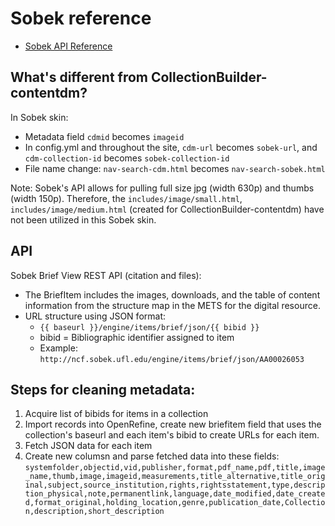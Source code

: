 # Sobek reference

- [Sobek API Reference](http://sobekrepository.org/sobekcm/apis/items)

## What's different from CollectionBuilder-contentdm?

In Sobek skin:
- Metadata field `cdmid` becomes `imageid`
- In config.yml and throughout the site, `cdm-url` becomes `sobek-url`, and `cdm-collection-id` becomes `sobek-collection-id`
- File name change: `nav-search-cdm.html` becomes `nav-search-sobek.html`

Note: Sobek's API allows for pulling full size jpg (width 630p) and thumbs (width 150p). Therefore, the `includes/image/small.html`, `includes/image/medium.html` (created for CollectionBuilder-contentdm) have not been utilized in this Sobek skin.

## API

Sobek Brief View REST API (citation and files): 
- The BriefItem includes the images, downloads, and the table of content information from the structure map in the METS for the digital resource.
- URL structure using JSON format:
    - `{{ baseurl }}/engine/items/brief/json/{{ bibid }}`
    - bibid = Bibliographic identifier assigned to item    
    - Example: `http://ncf.sobek.ufl.edu/engine/items/brief/json/AA00026053`

## Steps for cleaning metadata:

1. Acquire list of bibids for items in a collection
2. Import records into OpenRefine, create new briefitem field that uses the collection's baseurl and each item's bibid to create URLs for each item.
3. Fetch JSON data for each item
4. Create new columsn and parse fetched data into these fields: `systemfolder,objectid,vid,publisher,format,pdf_name,pdf,title,image_name,thumb,image,imageid,measurements,title_alternative,title_original,subject,source_institution,rights,rightsstatement,type,description_physical,note,permanentlink,language,date_modified,date_created,format_original,holding_location,genre,publication_date,Collection,description,short_description`
